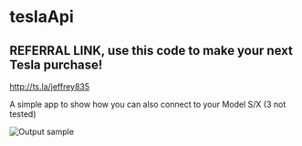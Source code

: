 # teslaApi

REFERRAL LINK, use this code to make your next Tesla purchase!
----------------
http://ts.la/jeffrey835


A simple app to show how you can also connect to your Model S/X (3 not tested)

![Output sample](https://github.com/jeffreyliu8/teslaApi/blob/master/screenshot.png)
